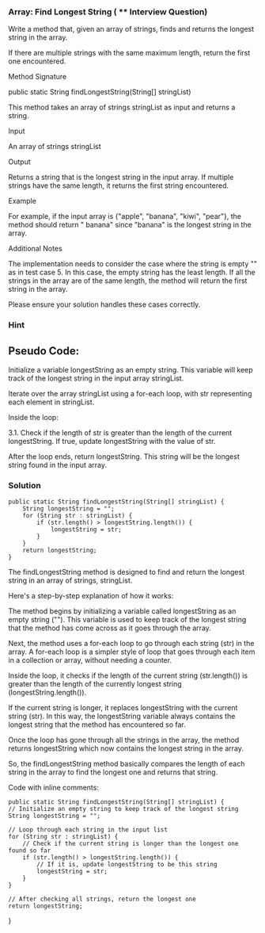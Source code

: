 ### Array: Find Longest String ( ** Interview Question)

Write a method that, given an array of strings, finds and returns the longest string in the array.

If there are multiple strings with the same maximum length, return the first one encountered.

Method Signature

public static String findLongestString(String[] stringList)

This method takes an array of strings stringList as input and returns a string.

Input

An array of strings stringList

Output

Returns a string that is the longest string in the input array. If multiple strings have the same
length, it returns the first string encountered.

Example

For example, if the input array is {"apple", "banana", "kiwi", "pear"}, the method should return "
banana" since "banana" is the longest string in the array.

Additional Notes

The implementation needs to consider the case where the string is empty "" as in test case 5. In
this case, the empty string has the least length. If all the strings in the array are of the same
length, the method will return the first string in the array.

Please ensure your solution handles these cases correctly.

### Hint

## Pseudo Code:

Initialize a variable longestString as an empty string. This variable will keep track of the longest
string in the input array stringList.

Iterate over the array stringList using a for-each loop, with str representing each element in
stringList.

Inside the loop:

3.1. Check if the length of str is greater than the length of the current longestString. If true,
update longestString with the value of str.

After the loop ends, return longestString. This string will be the longest string found in the input
array.

### Solution

    public static String findLongestString(String[] stringList) {
        String longestString = "";
        for (String str : stringList) {
            if (str.length() > longestString.length()) {
                longestString = str;
            }
        }
        return longestString;
    }

The findLongestString method is designed to find and return the longest string in an array of
strings, stringList.

Here's a step-by-step explanation of how it works:

The method begins by initializing a variable called longestString as an empty string (""). This
variable is used to keep track of the longest string that the method has come across as it goes
through the array.

Next, the method uses a for-each loop to go through each string (str) in the array. A for-each loop
is a simpler style of loop that goes through each item in a collection or array, without needing a
counter.

Inside the loop, it checks if the length of the current string (str.length()) is greater than the
length of the currently longest string (longestString.length()).

If the current string is longer, it replaces longestString with the current string (str). In this
way, the longestString variable always contains the longest string that the method has encountered
so far.

Once the loop has gone through all the strings in the array, the method returns longestString which
now contains the longest string in the array.

So, the findLongestString method basically compares the length of each string in the array to find
the longest one and returns that string.

Code with inline comments:

    public static String findLongestString(String[] stringList) {
    // Initialize an empty string to keep track of the longest string
    String longestString = "";

    // Loop through each string in the input list
    for (String str : stringList) {
        // Check if the current string is longer than the longest one found so far
        if (str.length() > longestString.length()) {
            // If it is, update longestString to be this string
            longestString = str;
        }
    }
    
    // After checking all strings, return the longest one
    return longestString;

}



